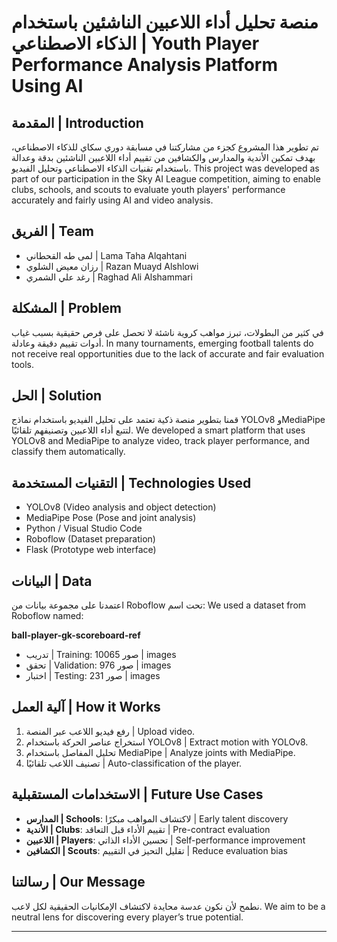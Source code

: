 
# منصة تحليل أداء اللاعبين الناشئين باستخدام الذكاء الاصطناعي | Youth Player Performance Analysis Platform Using AI

## المقدمة | Introduction
تم تطوير هذا المشروع كجزء من مشاركتنا في مسابقة دوري سكاي للذكاء الاصطناعي، بهدف تمكين الأندية والمدارس والكشافين من تقييم أداء اللاعبين الناشئين بدقة وعدالة باستخدام تقنيات الذكاء الاصطناعي وتحليل الفيديو.
This project was developed as part of our participation in the Sky AI League competition, aiming to enable clubs, schools, and scouts to evaluate youth players' performance accurately and fairly using AI and video analysis.

## الفريق | Team
- لمى طه القحطاني | Lama Taha Alqahtani  
- رزان معيض الشلوي | Razan Muayd Alshlowi  
- رغد علي الشمري | Raghad Ali Alshammari  

## المشكلة | Problem
في كثير من البطولات، تبرز مواهب كروية ناشئة لا تحصل على فرص حقيقية بسبب غياب أدوات تقييم دقيقة وعادلة.
In many tournaments, emerging football talents do not receive real opportunities due to the lack of accurate and fair evaluation tools.

## الحل | Solution
قمنا بتطوير منصة ذكية تعتمد على تحليل الفيديو باستخدام نماذج YOLOv8 وMediaPipe لتتبع أداء اللاعبين وتصنيفهم تلقائيًا.
We developed a smart platform that uses YOLOv8 and MediaPipe to analyze video, track player performance, and classify them automatically.

## التقنيات المستخدمة | Technologies Used
- YOLOv8 (Video analysis and object detection)
- MediaPipe Pose (Pose and joint analysis)
- Python / Visual Studio Code
- Roboflow (Dataset preparation)
- Flask (Prototype web interface)

## البيانات | Data
اعتمدنا على مجموعة بيانات من Roboflow تحت اسم:
We used a dataset from Roboflow named:

**ball-player-gk-scoreboard-ref**

- تدريب | Training: 10065 صور | images  
- تحقق | Validation: 976 صور | images  
- اختبار | Testing: 231 صور | images

## آلية العمل | How it Works
1. رفع فيديو اللاعب عبر المنصة | Upload video.
2. استخراج عناصر الحركة باستخدام YOLOv8 | Extract motion with YOLOv8.
3. تحليل المفاصل باستخدام MediaPipe | Analyze joints with MediaPipe.
4. تصنيف اللاعب تلقائيًا | Auto-classification of the player.

## الاستخدامات المستقبلية | Future Use Cases
- **المدارس | Schools**: لاكتشاف المواهب مبكرًا | Early talent discovery
- **الأندية | Clubs**: تقييم الأداء قبل التعاقد | Pre-contract evaluation
- **اللاعبين | Players**: تحسين الأداء الذاتي | Self-performance improvement
- **الكشافين | Scouts**: تقليل التحيز في التقييم | Reduce evaluation bias

## رسالتنا | Our Message
نطمح لأن نكون عدسة محايدة لاكتشاف الإمكانيات الحقيقية لكل لاعب.
We aim to be a neutral lens for discovering every player’s true potential.

---

